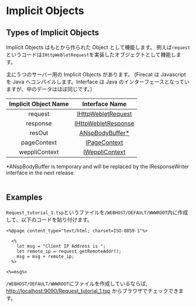# Implicit Objects

## Types of Implicit Objects

Implicit Objects はもとから作られた Object として機能します。
例えば`request`というコードは`IHttpWebletRequest`を実装したオブジェクトとして機能します。

主に５つのサーバー用の Implicit Objects があります。
(Firecat は Javascript を Java へコンパイルします。Interface は Java のインターフェースとなっていますが、中のデータはほぼ同じです。）

| Implicit Object Name |                                                                   Interface Name                                                                    |
| :------------------: | :-------------------------------------------------------------------------------------------------------------------------------------------------: |
|       request        |  [IHttpWebletRequest](https://web.archive.org/web/20080430070322/http://firecat.nihonsoft.org/doc/api/jp/nihonsoft/weppli/IHttpWebletRequest.html)  |
|       response       | [IHttpWebletResponse](https://web.archive.org/web/20080430062457/http://firecat.nihonsoft.org/doc/api/jp/nihonsoft/weppli/IHttpWebletResponse.html) |
|        resOut        |   [ANspBodyBuffer\*](https://web.archive.org/web/20080430070538/http://firecat.nihonsoft.org/doc/api/jp/nihonsoft/weppli/nsp/ANspBodyBuffer.html)   |
|     pageContext      |      [IPageContext](https://web.archive.org/web/20080430174615/http://firecat.nihonsoft.org/doc/api/jp/nihonsoft/weppli/nsp/IPageContext.html)      |
|    weppliContext     |      [IWeppliContext](https://web.archive.org/web/20080430062506/http://firecat.nihonsoft.org/doc/api/jp/nihonsoft/weppli/IWeppliContext.html)      |

\*ANspBodyBuffer is temporary and will be replaced by the IResponseWriter
interface in the next release.
<br>
<br>

## Examples

`Request_tutorial_1.tsp`というファイルを`/WEBHOST/DEFAULT/WWWROOT`内に作成して、以下のコードを貼り付けます。

```
<%@page content_type="text/html; charset=ISO-8859-1"%>

  <%
    let msg = "Client IP Address is ";
    let remote_ip = request.getRemoteAddr();
    msg = msg + remote_ip;
  %>

<%=msg%>
```

`/WEBHOST/DEFAULT/WWWROOT`にファイルを作成しているならば, [http://localhost:9090/Request_tutorial_1.tsp](http://localhost:9090/Request_tutorial_1.tsp) からブラウザでチェックできます。
<br>
